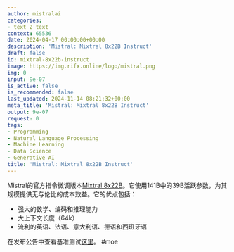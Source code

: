 ```yaml
---
author: mistralai
categories:
- text 2 text
context: 65536
date: 2024-04-17 00:00:00+00:00
description: 'Mistral: Mixtral 8x22B Instruct'
draft: false
id: mixtral-8x22b-instruct
image: https://img.rifx.online/logo/mistral.png
img: 0
input: 9e-07
is_active: false
is_recommended: false
last_updated: 2024-11-14 08:21:32+00:00
meta_title: 'Mistral: Mixtral 8x22B Instruct'
output: 9e-07
request: 0
tags:
- Programming
- Natural Language Processing
- Machine Learning
- Data Science
- Generative AI
title: 'Mistral: Mixtral 8x22B Instruct'
---
```







Mistral的官方指令微调版本[Mixtral 8x22B](/mistralai/mixtral-8x22b)。它使用141B中的39B活跃参数，为其规模提供无与伦比的成本效益。它的优点包括：
- 强大的数学、编码和推理能力
- 大上下文长度（64k）
- 流利的英语、法语、意大利语、德语和西班牙语

在发布公告中查看基准测试[这里](https://mistral.ai/news/mixtral-8x22b/)。
#moe


